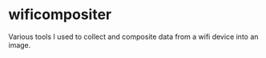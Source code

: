 # wificompositer
Various tools I used to collect and composite data from a wifi device into an image.
